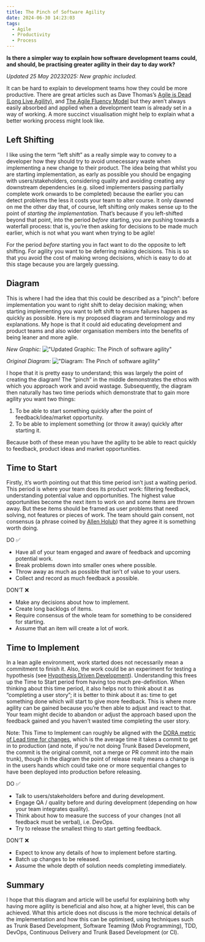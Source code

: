 ```yaml
---
title: The Pinch of Software Agility
date: 2024-06-30 14:23:03
tags:
  - Agile
  - Productivity
  - Process
---
```


**Is there a simpler way to explain how software development teams could, and should, be practising greater agility in their day to day work?**

_Updated 25 May 20232025: New graphic included._

It can be hard to explain to development teams how they could be more productive. There are great articles such as Dave Thomas’s [Agile is Dead (Long Live Agility)](https://pragdave.me/thoughts/active/2014-03-04-time-to-kill-agile.html), and [The Agile Fluency Model](https://martinfowler.com/articles/agileFluency.html) but they aren’t always easily absorbed and applied when a development team is already set in a way of working. A more succinct visualisation might help to explain what a better working process might look like.

## Left Shifting

I like using the term “left shift” as a really simple way to convey to a developer how they should try to avoid unnecessary waste when implementing a new change to their product. The idea being that whilst you are starting implementation, as early as possible you should be engaging with users/stakeholders, considering quality and avoiding creating any downstream dependencies (e.g. siloed implementers passing partially complete work onwards to be completed) because the earlier you can detect problems the less it costs your team to alter course. It only dawned on me the other day that, of course, left shifting only makes sense up to the point of _starting the implementation_. That’s because if you left-shifted beyond that point, into the period _before_ starting, you are pushing towards a waterfall process: that is, you’re then asking for decisions to be made much earlier, which is not what you want when trying to be agile!

For the period _before_ starting you in fact want to do the opposite to left shifting. For agility you want to be deferring making decisions. This is so that you avoid the cost of making wrong decisions, which is easy to do at this stage because you are largely guessing.

## Diagram

This is where I had the idea that this could be described as a “pinch”: before implementation you want to right shift to delay decision making; when starting implementing you want to left shift to ensure failures happen as quickly as possible. Here is my proposed diagram and terminology and my explanations. My hope is that it could aid educating development and product teams and also wider organisation members into the benefits of being leaner and more agile.

_New Graphic:_
!["Updated Graphic: The Pinch of software agility"](pinch-of-software-agility-graphic.png)

_Original Diagram:_
!["Diagram: The Pinch of software agility"](the-pinch-of-software-agility.png)

I hope that it is pretty easy to understand; this was largely the point of creating the diagram! The “pinch” in the middle demonstrates the ethos with which you approach work and avoid wastage. Subsequently, the diagram then naturally has two time periods which demonstrate that to gain more agility you want two things:

1. To be able to start something quickly after the point of feedback/idea/market opportunity.
2. To be able to implement something (or throw it away) quickly after starting it.

Because both of these mean you have the agility to be able to react quickly to feedback, product ideas and market opportunities.

## Time to Start

Firstly, it’s worth pointing out that this time period isn’t just a waiting period. This period is where your team does its product work: filtering feedback, understanding potential value and opportunities. The highest value opportunities become the next item to work on and some items are thrown away. But these items should be framed as user problems that need solving, not features or pieces of work. The team should gain consent, not consensus (a phrase coined by [Allen Holub](https://holub.com/)) that they agree it is something worth doing.

DO ✅

- Have all of your team engaged and aware of feedback and upcoming potential work.
- Break problems down into smaller ones where possible.
- Throw away as much as possible that isn’t of value to your users.
- Collect and record as much feedback a possible.

DON’T ❌

- Make any decisions about how to implement.
- Create long backlogs of items.
- Require consensus of the whole team for something to be considered for starting.
- Assume that an item will create a lot of work.

## Time to Implement

In a lean agile environment, work started does not necessarily mean a commitment to finish it. Also, the work could be an experiment for testing a hypothesis (see [Hypothesis Driven Development](https://www.thoughtworks.com/en-gb/insights/articles/how-implement-hypothesis-driven-development)). Understanding this frees up the Time to Start period from having too much pre-definition. When thinking about this time period, it also helps not to think about it as “completing a user story”; it is better to think about it as: time to get something done which will start to give more feedback. This is where more agility can be gained because you’re then able to adjust and react to that. Your team might decide to abandon or adjust the approach based upon the feedback gained and you haven’t wasted time completing the user story.

Note: This Time to Implement can roughly be aligned with the [DORA metric of Lead time for changes](https://cloud.google.com/blog/products/devops-sre/using-the-four-keys-to-measure-your-devops-performance), which is the average time it takes a commit to get in to production (and note, if you’re not doing Trunk Based Development, the commit is the original commit, not a merge or PR commit into the main trunk), though in the diagram the point of release really means a change is in the users hands which could take one or more sequential changes to have been deployed into production before releasing.

DO ✅

- Talk to users/stakeholders before and during development.
- Engage QA / quality before and during development (depending on how your team integrates quality).
- Think about how to measure the success of your changes (not all feedback must be verbal), i.e. DevOps.
- Try to release the smallest thing to start getting feedback.

DON’T ❌

- Expect to know any details of how to implement before starting.
- Batch up changes to be released.
- Assume the whole depth of solution needs completing immediately.

## Summary

I hope that this diagram and article will be useful for explaining both why having more agility is beneficial and also how, at a higher level, this can be achieved. What this article does not discuss is the more technical details of the implementation and how this can be optimised, using techniques such as Trunk Based Development, Software Teaming (Mob Programming), TDD, DevOps, Continuous Delivery and Trunk Based Development (or CI).
